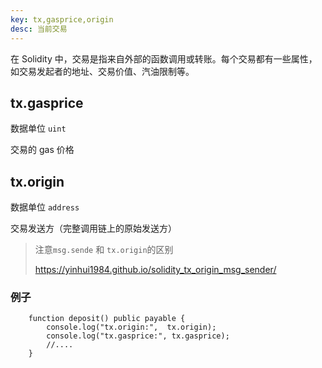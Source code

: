 ```yaml
---
key: tx,gasprice,origin
desc: 当前交易
---
```


在 Solidity 中，交易是指来自外部的函数调用或转账。每个交易都有一些属性，如交易发起者的地址、交易价值、汽油限制等。



## tx.gasprice

数据单位 `uint`

交易的 gas 价格



## tx.origin

数据单位 `address`

交易发送方（完整调用链上的原始发送方）



>注意`msg.sende` 和 `tx.origin`的区别
>
>https://yinhui1984.github.io/solidity_tx_origin_msg_sender/



### 例子

```solidity
    function deposit() public payable {
        console.log("tx.origin:",  tx.origin);
        console.log("tx.gasprice:", tx.gasprice);
        //....
    }
```

